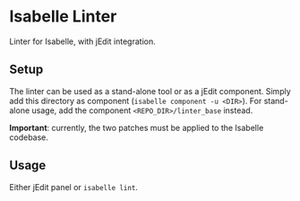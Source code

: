# Isabelle Linter
Linter for Isabelle, with jEdit integration.

## Setup
The linter can be used as a stand-alone tool or as a jEdit component.
Simply add this directory as component (`isabelle component -u <DIR>`).
For stand-alone usage, add the component `<REPO_DIR>/linter_base` instead.

__Important__: currently, the two patches must be applied to the Isabelle codebase.

## Usage
Either jEdit panel or `isabelle lint`.
